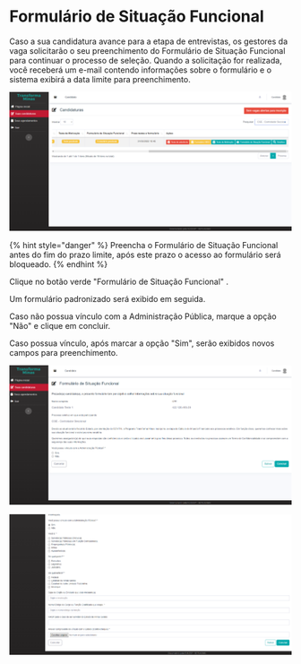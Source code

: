 # Formulário de Situação Funcional

Caso a sua candidatura avance para a etapa de entrevistas, os gestores da vaga solicitarão o seu preenchimento do Formulário de Situação Funcional para continuar o processo de seleção. Quando a solicitação for realizada, você receberá um e-mail contendo informações sobre o formulário e o sistema exibirá a data limite para preenchimento.

![](<../.gitbook/assets/image (44).png>)

{% hint style="danger" %}
Preencha o Formulário de Situação Funcional antes do fim do prazo limite, após este prazo o acesso ao formulário será bloqueado.
{% endhint %}

Clique no botão verde "Formulário de Situação Funcional" .

Um formulário padronizado será exibido em seguida.

Caso não possua vínculo com a Administração Pública, marque a opção "Não" e clique em concluir.

Caso possua vínculo, após marcar a opção "Sim", serão exibidos novos campos para preenchimento.

![](<../.gitbook/assets/image (10).png>)

![](<../.gitbook/assets/image (46).png>)
